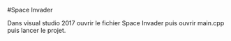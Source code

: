#Space Invader

Dans visual studio 2017 ouvrir le fichier Space Invader puis ouvrir main.cpp puis lancer le projet.
